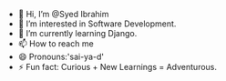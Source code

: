- 👋 Hi, I’m @Syed Ibrahim
- 👀 I’m interested in Software Development.
- 🌱 I’m currently learning Django.
- 📫 How to reach me 
- 😄 Pronouns:'sai-ya-d' 
- ⚡ Fun fact: Curious + New Learnings = Adventurous.

<!---
Syed-TP0146/Syed-TP0146 is a ✨ special ✨ repository because its `README.md` (this file) appears on your GitHub profile.
You can click the Preview link to take a look at your changes.
--->
